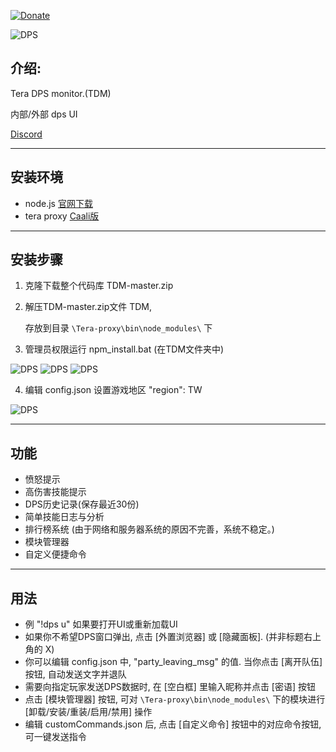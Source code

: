 [![Donate](https://img.shields.io/badge/Donate-PayPal-ff69b4.svg)](https://www.paypal.com/cgi-bin/webscr?cmd=_s-xclick&hosted_button_id=C6BU555NMQJD6)

![DPS](https://image.ibb.co/mpSFny/dps.jpg)

## 介绍:

Tera DPS monitor.(TDM)

内部/外部 dps UI

[Discord](https://discord.gg/JRa7FXd)

------------------------------

## 安装环境

- node.js  [官网下载](https://nodejs.org/en/download/current/)
- tera proxy  [Caali版](https://github.com/hackerman-caali/tera-proxy)

------------------------------

## 安装步骤

1. 克隆下载整个代码库 TDM-master.zip

2. 解压TDM-master.zip文件 TDM,

   存放到目录 `\Tera-proxy\bin\node_modules\` 下

3. 管理员权限运行 npm_install.bat (在TDM文件夹中)

![DPS](http://imgsrc.baidu.com/forum/pic/item/e92df051352ac65cc7bfc26ef6f2b21192138aa5.jpg)
![DPS](http://imgsrc.baidu.com/forum/pic/item/6da37262f6246b60b38b1669e6f81a4c500fa256.jpg)
![DPS](http://imgsrc.baidu.com/forum/pic/item/15f609395343fbf268e3023ebd7eca8064388f08.jpg)

4. 编辑 config.json 设置游戏地区 "region": TW

![DPS](http://imgsrc.baidu.com/forum/pic/item/4744e91e3a292df5ee570808b1315c6035a87346.jpg)

------------------------------

## 功能

- 愤怒提示
- 高伤害技能提示
- DPS历史记录(保存最近30份)
- 简单技能日志与分析
- 排行榜系统 (由于网络和服务器系统的原因不完善，系统不稳定。)
- 模块管理器
- 自定义便捷命令

------------------------------

## 用法

- 例 "!dps u" 如果要打开UI或重新加载UI
- 如果你不希望DPS窗口弹出, 点击 [外置浏览器] 或 [隐藏面板]. (并非标题右上角的 X)
- 你可以编辑 config.json 中, "party_leaving_msg" 的值. 当你点击 [离开队伍] 按钮, 自动发送文字并退队
- 需要向指定玩家发送DPS数据时, 在 [空白框] 里输入昵称并点击 [密语] 按钮
- 点击 [模块管理器] 按钮, 可对 `\Tera-proxy\bin\node_modules\` 下的模块进行 [卸载/安装/重装/启用/禁用] 操作
- 编辑 customCommands.json 后, 点击 [自定义命令] 按钮中的对应命令按钮, 可一键发送指令
